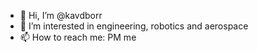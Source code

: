 - 👋 Hi, I’m @kavdborr
- 👀 I’m interested in engineering, robotics and aerospace
- 📫 How to reach me: PM me

<!---
kavdborr/kavdborr is a ✨ special ✨ repository because its `README.md` (this file) appears on your GitHub profile.
You can click the Preview link to take a look at your changes.
--->
